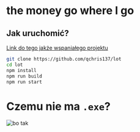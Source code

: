 # the money go where I go

## Jak uruchomić?
[Link do tego jakże wspaniałego projektu](https://lot-qchris137s-projects.vercel.app/)

```sh
git clone https://github.com/qchris137/lot
cd lot
npm install
npm run build
npm run start
```

# Czemu nie ma `.exe`?
![bo tak](https://cdn.discordapp.com/attachments/1016337185575800965/1212655554565111828/Screenshot_20240226-161541_TikTok.png?ex=65f2a07e&is=65e02b7e&hm=664d72bd836731128572386a13ea2fa219e368a8cfe30d65f2f0bf5f075fa559&)
